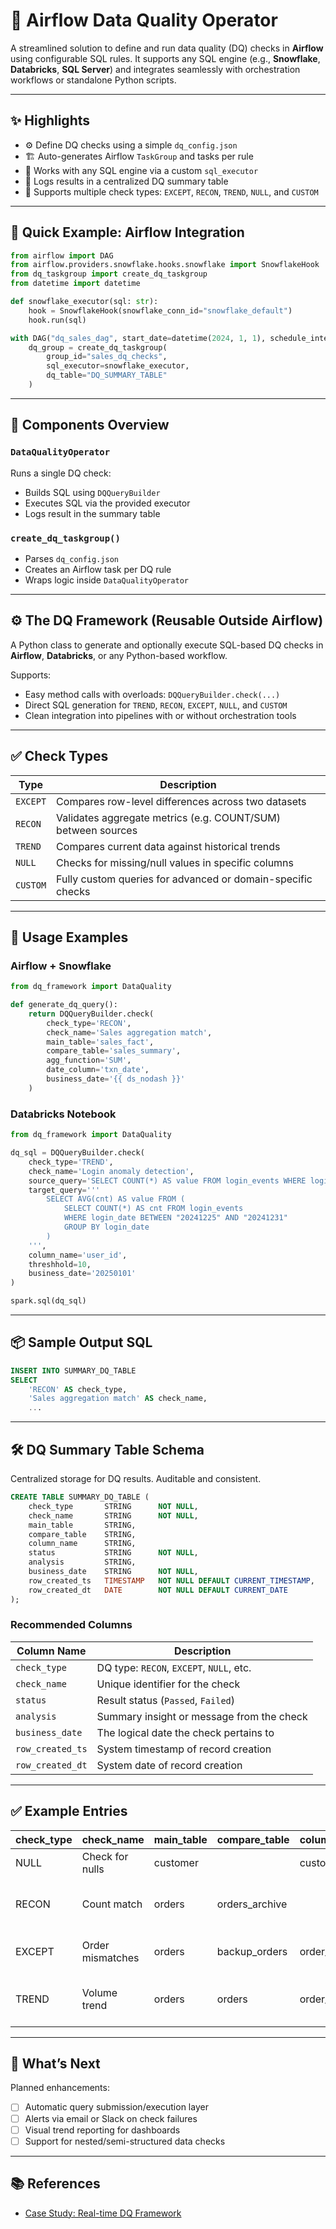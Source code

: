 
# 🧪 Airflow Data Quality Operator

A streamlined solution to define and run data quality (DQ) checks in **Airflow** using configurable SQL rules. It supports any SQL engine (e.g., **Snowflake**, **Databricks**, **SQL Server**) and integrates seamlessly with orchestration workflows or standalone Python scripts.

---

## ✨ Highlights

- ⚙️ Define DQ checks using a simple `dq_config.json`
- 🏗️ Auto-generates Airflow `TaskGroup` and tasks per rule
- 🔌 Works with any SQL engine via a custom `sql_executor`
- 🧾 Logs results in a centralized DQ summary table
- 📏 Supports multiple check types: `EXCEPT`, `RECON`, `TREND`, `NULL`, and `CUSTOM`

---

## 🚀 Quick Example: Airflow Integration

```python
from airflow import DAG
from airflow.providers.snowflake.hooks.snowflake import SnowflakeHook
from dq_taskgroup import create_dq_taskgroup
from datetime import datetime

def snowflake_executor(sql: str):
    hook = SnowflakeHook(snowflake_conn_id="snowflake_default")
    hook.run(sql)

with DAG("dq_sales_dag", start_date=datetime(2024, 1, 1), schedule_interval=None, catchup=False) as dag:
    dq_group = create_dq_taskgroup(
        group_id="sales_dq_checks",
        sql_executor=snowflake_executor,
        dq_table="DQ_SUMMARY_TABLE"
    )
```

---

## 🧩 Components Overview

### `DataQualityOperator`

Runs a single DQ check:
- Builds SQL using `DQQueryBuilder`
- Executes SQL via the provided executor
- Logs result in the summary table

### `create_dq_taskgroup()`

- Parses `dq_config.json`
- Creates an Airflow task per DQ rule
- Wraps logic inside `DataQualityOperator`

---

## ⚙️ The DQ Framework (Reusable Outside Airflow)

A Python class to generate and optionally execute SQL-based DQ checks in **Airflow**, **Databricks**, or any Python-based workflow.

Supports:
- Easy method calls with overloads: `DQQueryBuilder.check(...)`
- Direct SQL generation for `TREND`, `RECON`, `EXCEPT`, `NULL`, and `CUSTOM`
- Clean integration into pipelines with or without orchestration tools

---

## ✅ Check Types

| Type      | Description                                                                 |
|-----------|-----------------------------------------------------------------------------|
| `EXCEPT`  | Compares row-level differences across two datasets                         |
| `RECON`   | Validates aggregate metrics (e.g. COUNT/SUM) between sources               |
| `TREND`   | Compares current data against historical trends                             |
| `NULL`    | Checks for missing/null values in specific columns                          |
| `CUSTOM`  | Fully custom queries for advanced or domain-specific checks                 |

---

## 🧭 Usage Examples

### Airflow + Snowflake

```python
from dq_framework import DataQuality

def generate_dq_query():
    return DQQueryBuilder.check(
        check_type='RECON',
        check_name='Sales aggregation match',
        main_table='sales_fact',
        compare_table='sales_summary',
        agg_function='SUM',
        date_column='txn_date',
        business_date='{{ ds_nodash }}'
    )
```

### Databricks Notebook

```python
from dq_framework import DataQuality

dq_sql = DQQueryBuilder.check(
    check_type='TREND',
    check_name='Login anomaly detection',
    source_query='SELECT COUNT(*) AS value FROM login_events WHERE login_date = "20250101"',
    target_query='''
        SELECT AVG(cnt) AS value FROM (
            SELECT COUNT(*) AS cnt FROM login_events 
            WHERE login_date BETWEEN "20241225" AND "20241231" 
            GROUP BY login_date
        )
    ''',
    column_name='user_id',
    threshhold=10,
    business_date='20250101'
)

spark.sql(dq_sql)
```

---

## 📦 Sample Output SQL

```sql
INSERT INTO SUMMARY_DQ_TABLE
SELECT
    'RECON' AS check_type,
    'Sales aggregation match' AS check_name,
    ...
```

---

## 🛠 DQ Summary Table Schema

Centralized storage for DQ results. Auditable and consistent.

```sql
CREATE TABLE SUMMARY_DQ_TABLE (
    check_type       STRING      NOT NULL, 
    check_name       STRING      NOT NULL, 
    main_table       STRING,
    compare_table    STRING, 
    column_name      STRING,
    status           STRING      NOT NULL,
    analysis         STRING,
    business_date    STRING      NOT NULL,
    row_created_ts   TIMESTAMP   NOT NULL DEFAULT CURRENT_TIMESTAMP, 
    row_created_dt   DATE        NOT NULL DEFAULT CURRENT_DATE   
);
```

### Recommended Columns

| Column Name      | Description                                           |
|------------------|-------------------------------------------------------|
| `check_type`     | DQ type: `RECON`, `EXCEPT`, `NULL`, etc.              |
| `check_name`     | Unique identifier for the check                       |
| `status`         | Result status (`Passed`, `Failed`)                    |
| `analysis`       | Summary insight or message from the check             |
| `business_date`  | The logical date the check pertains to                |
| `row_created_ts` | System timestamp of record creation                   |
| `row_created_dt` | System date of record creation                        |

---

## ✅ Example Entries

| check_type | check_name        | main_table   | compare_table | column_name | status | analysis                          | business_date |
|------------|-------------------|--------------|----------------|--------------|--------|-----------------------------------|----------------|
| NULL       | Check for nulls   | customer     |                | customer_id  | Failed | 12 nulls found                    | 20240501       |
| RECON      | Count match       | orders       | orders_archive |              | Passed | Main = 1250, Compare = 1250       | 20240501       |
| EXCEPT     | Order mismatches  | orders       | backup_orders  | order_id     | Failed | 14 differing rows                 | 20240501       |
| TREND      | Volume trend      | orders       | orders         | order_count  | Passed | Current = 200, Previous = 180     | 20240501       |

---

## 🔮 What’s Next

Planned enhancements:

- [ ] Automatic query submission/execution layer
- [ ] Alerts via email or Slack on check failures
- [ ] Visual trend reporting for dashboards
- [ ] Support for nested/semi-structured data checks

---

## 📚 References

- [Case Study: Real-time DQ Framework](https://valensdatalabs.com/case-studies/strengthening-dashboard-integrity-with-real-time-data-quality-framework/)
